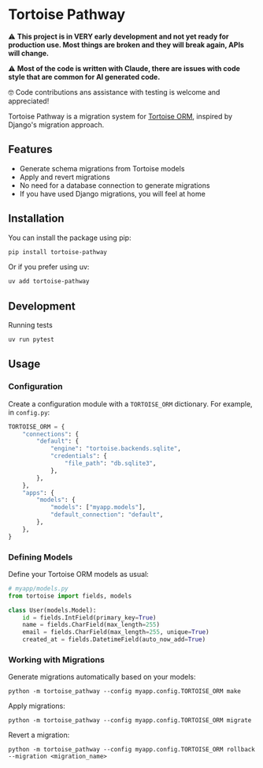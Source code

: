 # Tortoise Pathway

⚠️ **This project is in VERY early development and not yet ready for production use. Most things are broken and they will break again, APIs will change.**

⚠️ **Most of the code is written with Claude, there are issues with code style that are common for AI generated code.**

🤓 Code contributions ans assistance with testing is welcome and appreciated!

Tortoise Pathway is a migration system for [Tortoise ORM](https://github.com/tortoise/tortoise-orm/), inspired by Django's migration approach.

## Features

- Generate schema migrations from Tortoise models
- Apply and revert migrations
- No need for a database connection to generate migrations
- If you have used Django migrations, you will feel at home

## Installation

You can install the package using pip:

```bash
pip install tortoise-pathway
```

Or if you prefer using uv:

```bash
uv add tortoise-pathway
```

## Development

Running tests
```bash
uv run pytest
```

## Usage

### Configuration

Create a configuration module with a `TORTOISE_ORM` dictionary. For example, in `config.py`:

```python
TORTOISE_ORM = {
    "connections": {
        "default": {
            "engine": "tortoise.backends.sqlite",
            "credentials": {
                "file_path": "db.sqlite3",
            },
        },
    },
    "apps": {
        "models": {
            "models": ["myapp.models"],
            "default_connection": "default",
        },
    },
}
```

### Defining Models

Define your Tortoise ORM models as usual:

```python
# myapp/models.py
from tortoise import fields, models

class User(models.Model):
    id = fields.IntField(primary_key=True)
    name = fields.CharField(max_length=255)
    email = fields.CharField(max_length=255, unique=True)
    created_at = fields.DatetimeField(auto_now_add=True)
```

### Working with Migrations

Generate migrations automatically based on your models:
```
python -m tortoise_pathway --config myapp.config.TORTOISE_ORM make
```

Apply migrations:
```
python -m tortoise_pathway --config myapp.config.TORTOISE_ORM migrate
```

Revert a migration:
```
python -m tortoise_pathway --config myapp.config.TORTOISE_ORM rollback --migration <migration_name>
```
